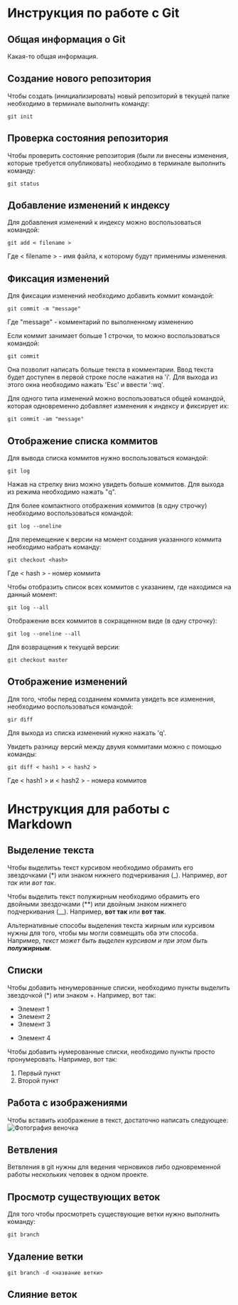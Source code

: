 # Инструкция по работе с Git

## Общая информация о Git

Какая-то общая информация.

## Создание нового репозитория

Чтобы создать (инициализировать) новый репозиторий в текущей папке необходимо в терминале выполнить команду:

    git init

## Проверка состояния репозитория

Чтобы проверить состояние репозитория (были ли внесены изменения, которые требуется опубликовать) необходимо в терминале выполнить команду:

    git status

## Добавление изменений к индексу

Для добавления изменений к индексу можно воспользоваться командой:

    git add < filename >

Где < filename > - имя файла, к которому будут применимы изменения.

## Фиксация изменений

Для фиксации изменений необходимо добавить коммит командой:

    git commit -m "message"

Где "message" - комментарий по выполненному изменению

Если коммит занимает больше 1 строчки, то можно воспользоваться командой:

    git commit

Она позволит написать больше текста в комментарии. Ввод текста будет доступен в первой строке после нажатия на 'i'. Для выхода из этого окна необходимо нажать 'Esc' и ввести ':wq'.

Для одного типа изменений можно воспользоваться общей командой, которая одновременно добавляет изменения к индексу и фиксирует их:

    git commit -am "message"

## Отображение списка коммитов

Для вывода списка коммитов нужно воспользоваться командой:

    git log

Нажав на стрелку вниз можно увидеть больше коммитов. Для выхода из режима необходимо нажать "q".

Для более компактного отображения коммитов (в одну строчку) необходимо воспользоваться командой:

    git log --oneline

Для перемещение к версии на момент создания указанного коммита необходимо набрать команду:

    git checkout <hash>

Где < hash > - номер коммита

Чтобы отобразить список всех коммитов с указанием, где находимся на данный момент:

    git log --all

Отображение всех коммитов в сокращенном виде (в одну строчку):

    git log --oneline --all

Для возвращения к текущей версии:

    git checkout master

## Отображение изменений

Для того, чтобы перед созданием коммита увидеть все изменения, необходимо воспользоваться командой:

    gir diff

Для выхода из списка изменений нужно нажать 'q'.

Увидеть разницу версий между двумя коммитами можно с помощью команды:

    git diff < hash1 > < hash2 >

Где < hash1 > и < hash2 > - номера коммитов
# Инструкция для работы с Markdown

## Выделение текста

Чтобы выделитьь текст курсивом необходимо обрамить его звездочками (*) или знаком нижнего подчеркивания (_). Например, *вот так* или _вот так_.

Чтобы выделить текст полужирным необходимо обрамить его двойными звездочками (**) или двойным знаком нижнего подчеркивания (__). Например, **вот так** или __вот так__.

Альтернативные способы выделения текста жирным или курсивом нужны для того, чтобы мы могли совмещать оба эти способа. Например, _текст может быть выделен курсивом и при этом быть **полужирным**_.

## Списки

Чтобы добавить ненумерованные списки, необходимо пункты выделить звездочкой (*) или знаком +.
Например, вот так:
* Элемент 1
* Элемент 2
* Элемент 3
+ Элемент 4

Чтобы добавить нумерованные списки, необходимо пункты просто пронумеровать. 
Например, вот так:
1. Первый пункт
2. Второй пункт

## Работа с изображениями

Чтобы вставить изображение в текст, достаточно написать следующее:
![Фотография веночка](image.jpg)

## Ветвления

Ветвления в git нужны для ведения черновиков либо одновременной работы нескольких человек в одном проекте.

## Просмотр существующих веток

Для того чтобы просмотреть существующие ветки нужно выполнить команду:

    git branch

## Удаление ветки

    git branch -d <название ветки>


## Слияние веток

    
